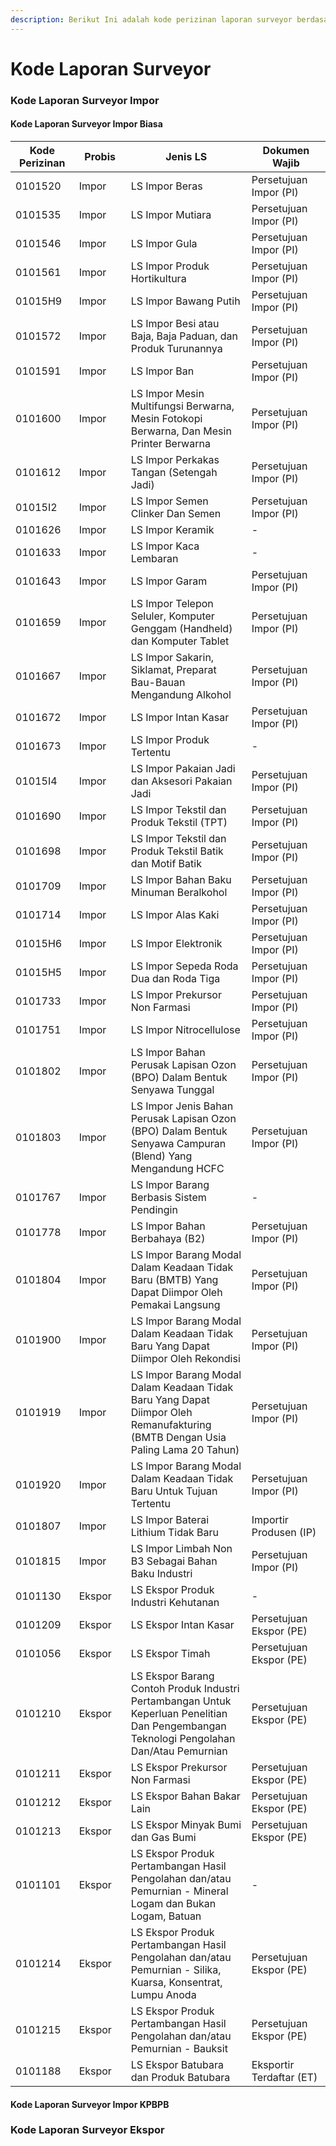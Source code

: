 ```yaml
---
description: Berikut Ini adalah kode perizinan laporan surveyor berdasarkan SSm Perizinan
---
```


# Kode Laporan Surveyor

### Kode Laporan Surveyor Impor

#### Kode Laporan Surveyor Impor Biasa

<table><thead><tr><th width="150">Kode Perizinan</th><th width="150">Probis</th><th width="447.8">Jenis LS</th><th width="225">Dokumen Wajib</th></tr></thead><tbody><tr><td>0101520</td><td>Impor</td><td>LS Impor Beras</td><td>Persetujuan Impor (PI)</td></tr><tr><td>0101535</td><td>Impor</td><td>LS Impor Mutiara</td><td>Persetujuan Impor (PI)</td></tr><tr><td>0101546</td><td>Impor</td><td>LS Impor Gula</td><td>Persetujuan Impor (PI)</td></tr><tr><td>0101561</td><td>Impor</td><td>LS Impor Produk Hortikultura</td><td>Persetujuan Impor (PI)</td></tr><tr><td>01015H9</td><td>Impor</td><td>LS Impor Bawang Putih</td><td>Persetujuan Impor (PI)</td></tr><tr><td>0101572</td><td>Impor</td><td>LS Impor Besi atau Baja, Baja Paduan, dan Produk Turunannya</td><td>Persetujuan Impor (PI)</td></tr><tr><td>0101591</td><td>Impor</td><td>LS Impor Ban</td><td>Persetujuan Impor (PI)</td></tr><tr><td>0101600</td><td>Impor</td><td>LS Impor Mesin Multifungsi Berwarna, Mesin Fotokopi Berwarna, Dan Mesin Printer Berwarna</td><td>Persetujuan Impor (PI)</td></tr><tr><td>0101612</td><td>Impor</td><td>LS Impor Perkakas Tangan (Setengah Jadi)</td><td>Persetujuan Impor (PI)</td></tr><tr><td>01015I2</td><td>Impor</td><td>LS Impor Semen Clinker Dan Semen</td><td>Persetujuan Impor (PI)</td></tr><tr><td>0101626</td><td>Impor</td><td>LS Impor Keramik</td><td>-</td></tr><tr><td>0101633</td><td>Impor</td><td>LS Impor Kaca Lembaran</td><td>-</td></tr><tr><td>0101643</td><td>Impor</td><td>LS Impor Garam</td><td>Persetujuan Impor (PI)</td></tr><tr><td>0101659</td><td>Impor</td><td>LS Impor Telepon Seluler, Komputer Genggam (Handheld) dan Komputer Tablet</td><td>Persetujuan Impor (PI)</td></tr><tr><td>0101667</td><td>Impor</td><td>LS Impor Sakarin, Siklamat, Preparat Bau-Bauan Mengandung Alkohol</td><td>Persetujuan Impor (PI)</td></tr><tr><td>0101672</td><td>Impor</td><td>LS Impor Intan Kasar</td><td>Persetujuan Impor (PI)</td></tr><tr><td>0101673</td><td>Impor</td><td>LS Impor Produk Tertentu</td><td>-</td></tr><tr><td>01015I4</td><td>Impor</td><td>LS Impor Pakaian Jadi dan Aksesori Pakaian Jadi</td><td>Persetujuan Impor (PI)</td></tr><tr><td>0101690</td><td>Impor</td><td>LS Impor Tekstil dan Produk Tekstil (TPT)</td><td>Persetujuan Impor (PI)</td></tr><tr><td>0101698</td><td>Impor</td><td>LS Impor Tekstil dan Produk Tekstil Batik dan Motif Batik</td><td>Persetujuan Impor (PI)</td></tr><tr><td>0101709</td><td>Impor</td><td>LS Impor Bahan Baku Minuman Beralkohol</td><td>Persetujuan Impor (PI)</td></tr><tr><td>0101714</td><td>Impor</td><td>LS Impor Alas Kaki</td><td>Persetujuan Impor (PI)</td></tr><tr><td>01015H6</td><td>Impor</td><td>LS Impor Elektronik</td><td>Persetujuan Impor (PI)</td></tr><tr><td>01015H5</td><td>Impor</td><td>LS Impor Sepeda Roda Dua dan Roda Tiga</td><td>Persetujuan Impor (PI)</td></tr><tr><td>0101733</td><td>Impor</td><td>LS Impor Prekursor Non Farmasi</td><td>Persetujuan Impor (PI)</td></tr><tr><td>0101751</td><td>Impor</td><td>LS Impor Nitrocellulose</td><td>Persetujuan Impor (PI)</td></tr><tr><td>0101802</td><td>Impor</td><td>LS Impor Bahan Perusak Lapisan Ozon (BPO) Dalam Bentuk Senyawa Tunggal</td><td>Persetujuan Impor (PI)</td></tr><tr><td>0101803</td><td>Impor</td><td>LS Impor Jenis Bahan Perusak Lapisan Ozon (BPO) Dalam Bentuk Senyawa Campuran (Blend) Yang Mengandung HCFC</td><td>Persetujuan Impor (PI)</td></tr><tr><td>0101767</td><td>Impor</td><td>LS Impor Barang Berbasis Sistem Pendingin</td><td>-</td></tr><tr><td>0101778</td><td>Impor</td><td>LS Impor Bahan Berbahaya (B2)</td><td>Persetujuan Impor (PI)</td></tr><tr><td>0101804</td><td>Impor</td><td>LS Impor Barang Modal Dalam Keadaan Tidak Baru (BMTB) Yang Dapat Diimpor Oleh Pemakai Langsung</td><td>Persetujuan Impor (PI)</td></tr><tr><td>0101900</td><td>Impor</td><td>LS Impor Barang Modal Dalam Keadaan Tidak Baru Yang Dapat Diimpor Oleh Rekondisi</td><td>Persetujuan Impor (PI)</td></tr><tr><td>0101919</td><td>Impor</td><td>LS Impor Barang Modal Dalam Keadaan Tidak Baru Yang Dapat Diimpor Oleh Remanufakturing (BMTB Dengan Usia Paling Lama 20 Tahun)</td><td>Persetujuan Impor (PI)</td></tr><tr><td>0101920</td><td>Impor</td><td>LS Impor Barang Modal Dalam Keadaan Tidak Baru Untuk Tujuan Tertentu</td><td>Persetujuan Impor (PI)</td></tr><tr><td>0101807</td><td>Impor</td><td>LS Impor Baterai Lithium Tidak Baru</td><td>Importir Produsen (IP)</td></tr><tr><td>0101815</td><td>Impor</td><td>LS Impor Limbah Non B3 Sebagai Bahan Baku Industri</td><td>Persetujuan Impor (PI)</td></tr><tr><td>0101130</td><td>Ekspor</td><td>LS Ekspor Produk Industri Kehutanan</td><td>-</td></tr><tr><td>0101209</td><td>Ekspor</td><td>LS Ekspor Intan Kasar</td><td>Persetujuan Ekspor (PE)</td></tr><tr><td>0101056</td><td>Ekspor</td><td>LS Ekspor Timah</td><td>Persetujuan Ekspor (PE)</td></tr><tr><td>0101210</td><td>Ekspor</td><td>LS Ekspor Barang Contoh Produk Industri Pertambangan Untuk Keperluan Penelitian Dan Pengembangan Teknologi Pengolahan Dan/Atau Pemurnian</td><td>Persetujuan Ekspor (PE)</td></tr><tr><td>0101211</td><td>Ekspor</td><td>LS Ekspor Prekursor Non Farmasi</td><td>Persetujuan Ekspor (PE)</td></tr><tr><td>0101212</td><td>Ekspor</td><td>LS Ekspor Bahan Bakar Lain</td><td>Persetujuan Ekspor (PE)</td></tr><tr><td>0101213</td><td>Ekspor</td><td>LS Ekspor Minyak Bumi dan Gas Bumi</td><td>Persetujuan Ekspor (PE)</td></tr><tr><td>0101101</td><td>Ekspor</td><td>LS Ekspor Produk Pertambangan Hasil Pengolahan dan/atau Pemurnian - Mineral Logam dan Bukan Logam, Batuan</td><td>-</td></tr><tr><td>0101214</td><td>Ekspor</td><td>LS Ekspor Produk Pertambangan Hasil Pengolahan dan/atau Pemurnian - Silika, Kuarsa, Konsentrat, Lumpu Anoda</td><td>Persetujuan Ekspor (PE)</td></tr><tr><td>0101215</td><td>Ekspor</td><td>LS Ekspor Produk Pertambangan Hasil Pengolahan dan/atau Pemurnian - Bauksit</td><td>Persetujuan Ekspor (PE)</td></tr><tr><td>0101188</td><td>Ekspor</td><td>LS Ekspor Batubara dan Produk Batubara</td><td>Eksportir Terdaftar (ET)</td></tr></tbody></table>

#### Kode Laporan Surveyor Impor KPBPB

### Kode Laporan Surveyor Ekspor
